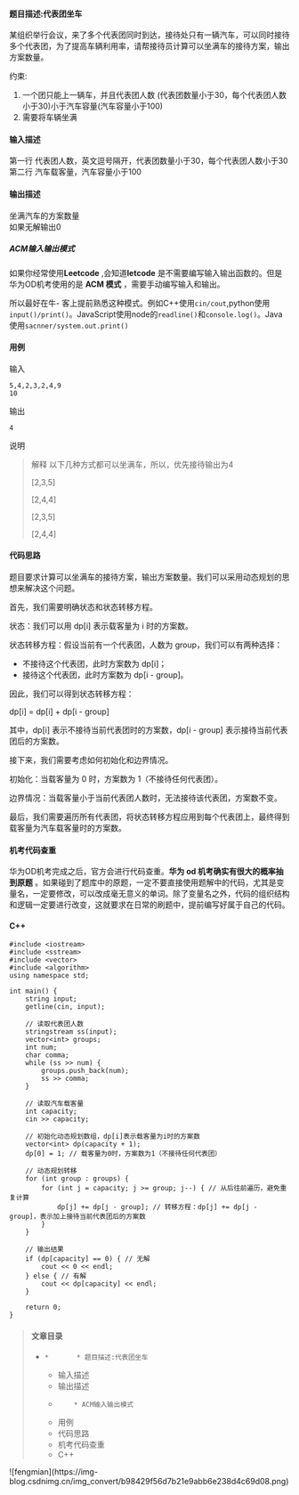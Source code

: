 #### 题目描述:代表团坐车

某组织举行会议，来了多个代表团同时到达，接待处只有一辆汽车，可以同时接待多个代表团，为了提高车辆利用率，请帮接待员计算可以坐满车的接待方案，输出方案数量。

约束:

  1. 一个团只能上一辆车，并且代表团人数 (代表团数量小于30，每个代表团人数小于30)小于汽车容量(汽车容量小于100)
  2. 需要将车辆坐满

#### 输入描述

第一行 代表团人数，英文逗号隔开，代表团数量小于30，每个代表团人数小于30  
第二行 汽车载客量，汽车容量小于100

#### 输出描述

坐满汽车的方案数量  
如果无解输出0

##### ACM输入输出模式

如果你经常使用**Leetcode** ,会知道**letcode** 是不需要编写输入输出函数的。但是华为OD机考使用的是 **ACM 模式**
，需要手动编写输入和输出。

所以最好在牛-
客上提前熟悉这种模式。例如C++使用`cin/cout`,python使用`input()/print()`。JavaScript使用node的`readline()`和`console.log()`。Java
使用`sacnner/system.out.print()`

#### 用例

输入

    
    
    5,4,2,3,2,4,9
    10
    

输出

    
    
    4
    

说明

> 解释 以下几种方式都可以坐满车，所以，优先接待输出为4
>
> [2,3,5]
>
> [2,4,4]
>
> [2,3,5]
>
> [2,4,4]

#### 代码思路

题目要求计算可以坐满车的接待方案，输出方案数量。我们可以采用动态规划的思想来解决这个问题。

首先，我们需要明确状态和状态转移方程。

状态：我们可以用 dp[i] 表示载客量为 i 时的方案数。

状态转移方程：假设当前有一个代表团，人数为 group，我们可以有两种选择：

  * 不接待这个代表团，此时方案数为 dp[i]；
  * 接待这个代表团，此时方案数为 dp[i - group]。

因此，我们可以得到状态转移方程：

dp[i] = dp[i] + dp[i - group]

其中，dp[i] 表示不接待当前代表团时的方案数，dp[i - group] 表示接待当前代表团后的方案数。

接下来，我们需要考虑如何初始化和边界情况。

初始化：当载客量为 0 时，方案数为 1（不接待任何代表团）。

边界情况：当载客量小于当前代表团人数时，无法接待该代表团，方案数不变。

最后，我们需要遍历所有代表团，将状态转移方程应用到每个代表团上，最终得到载客量为汽车载客量时的方案数。

#### 机考代码查重

华为OD机考完成之后，官方会进行代码查重。**华为 od 机考确实有很大的概率抽到原题**
。如果碰到了题库中的原题，一定不要直接使用题解中的代码，尤其是变量名，一定要修改，可以改成毫无意义的单词。除了变量名之外，代码的组织结构和逻辑一定要进行改变，这就要求在日常的刷题中，提前编写好属于自己的代码。

#### C++

    
    
    #include <iostream>
    #include <sstream>
    #include <vector>
    #include <algorithm>
    using namespace std;
    
    int main() {
        string input;
        getline(cin, input);
    
        // 读取代表团人数
        stringstream ss(input);
        vector<int> groups;
        int num;
        char comma;
        while (ss >> num) {
            groups.push_back(num);
            ss >> comma;
        }
    
        // 读取汽车载客量
        int capacity;
        cin >> capacity;
    
        // 初始化动态规划数组，dp[i]表示载客量为i时的方案数
        vector<int> dp(capacity + 1);
        dp[0] = 1; // 载客量为0时，方案数为1（不接待任何代表团）
    
        // 动态规划转移
        for (int group : groups) {
            for (int j = capacity; j >= group; j--) { // 从后往前遍历，避免重复计算
                dp[j] += dp[j - group]; // 转移方程：dp[j] += dp[j - group]，表示加上接待当前代表团后的方案数
            }
        }
    
        // 输出结果
        if (dp[capacity] == 0) { // 无解
            cout << 0 << endl;
        } else { // 有解
            cout << dp[capacity] << endl;
        }
    
        return 0;
    }
    
    

> #### 文章目录
>
>   *     *       * 题目描述:代表团坐车
>       * 输入描述
>       * 输出描述
>       *         * ACM输入输出模式
>       * 用例
>       * 代码思路
>       * 机考代码查重
>       * C++
>

![fengmian](https://img-
blog.csdnimg.cn/img_convert/b98429f56d7b21e9abb6e238d4c69d08.png)

